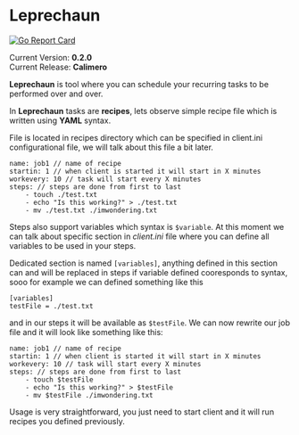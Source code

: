 # Leprechaun

[![Go Report Card](https://goreportcard.com/badge/github.com/Kilgaloon/Leprechaun)](https://goreportcard.com/report/github.com/Kilgaloon/Leprechaun)

Current Version: **0.2.0** <br />
Current Release: **Calimero**

**Leprechaun** is tool where you can schedule your recurring tasks to be performed over and over. 

In **Leprechaun** tasks are **recipes**, lets observe simple recipe file which is written using **YAML** syntax.

File is located in recipes directory which can be specified in client.ini configurational file, we will talk about this file a bit later.

    name: job1 // name of recipe
    startin: 1 // when client is started it will start in X minutes
    workevery: 10 // task will start every X minutes
    steps: // steps are done from first to last
    	- touch ./test.txt
    	- echo "Is this working?" > ./test.txt
    	- mv ./test.txt ./imwondering.txt

Steps also support variables which syntax is `$variable`. At this moment we can talk about specific section in *client.ini* file where you can define all variables to be used in your steps.

Dedicated section is named `[variables]`, anything defined in this section can and will be replaced in steps if variable defined cooresponds to syntax, sooo for example we can defined something like this

    [variables]
    testFile = ./test.txt
   
   and in our steps it will be available as `$testFile`. We can now rewrite our job file and it will look like something like this:

    name: job1 // name of recipe
    startin: 1 // when client is started it will start in X minutes
    workevery: 10 // task will start every X minutes
    steps: // steps are done from first to last
	    - touch $testFile
        - echo "Is this working?" > $testFile
        - mv $testFile ./imwondering.txt
   
Usage is very straightforward, you just need to start client and it will run recipes you defined previously.
